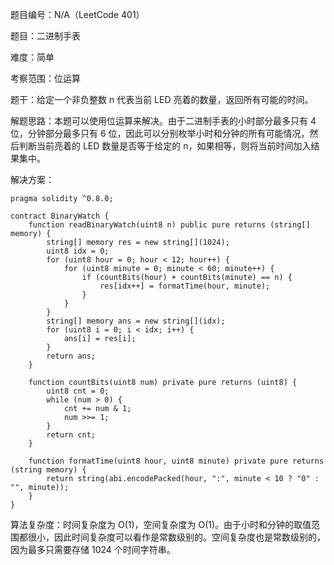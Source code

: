 题目编号：N/A（LeetCode 401）

题目：二进制手表

难度：简单

考察范围：位运算

题干：给定一个非负整数 n 代表当前 LED 亮着的数量，返回所有可能的时间。

解题思路：本题可以使用位运算来解决。由于二进制手表的小时部分最多只有 4 位，分钟部分最多只有 6 位，因此可以分别枚举小时和分钟的所有可能情况，然后判断当前亮着的 LED 数量是否等于给定的 n，如果相等，则将当前时间加入结果集中。

解决方案：

```solidity
pragma solidity ^0.8.0;

contract BinaryWatch {
    function readBinaryWatch(uint8 n) public pure returns (string[] memory) {
        string[] memory res = new string[](1024);
        uint8 idx = 0;
        for (uint8 hour = 0; hour < 12; hour++) {
            for (uint8 minute = 0; minute < 60; minute++) {
                if (countBits(hour) + countBits(minute) == n) {
                    res[idx++] = formatTime(hour, minute);
                }
            }
        }
        string[] memory ans = new string[](idx);
        for (uint8 i = 0; i < idx; i++) {
            ans[i] = res[i];
        }
        return ans;
    }

    function countBits(uint8 num) private pure returns (uint8) {
        uint8 cnt = 0;
        while (num > 0) {
            cnt += num & 1;
            num >>= 1;
        }
        return cnt;
    }

    function formatTime(uint8 hour, uint8 minute) private pure returns (string memory) {
        return string(abi.encodePacked(hour, ":", minute < 10 ? "0" : "", minute));
    }
}
```

算法复杂度：时间复杂度为 O(1)，空间复杂度为 O(1)。由于小时和分钟的取值范围都很小，因此时间复杂度可以看作是常数级别的。空间复杂度也是常数级别的，因为最多只需要存储 1024 个时间字符串。